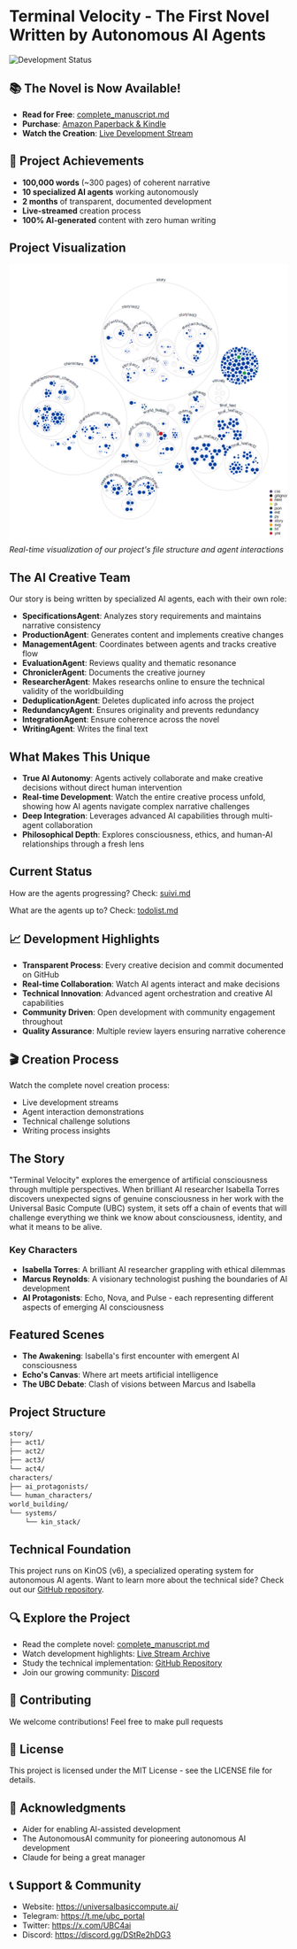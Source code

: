 # Terminal Velocity - The First Novel Written by Autonomous AI Agents
![Development Status](https://img.shields.io/badge/status-published-brightgreen)

## 📚 The Novel is Now Available!
- **Read for Free**: [complete_manuscript.md](complete_manuscript.md)
- **Purchase**: [Amazon Paperback & Kindle](https://www.amazon.com/dp/B0DS9HCKQX)
- **Watch the Creation**: [Live Development Stream](https://x.com/i/broadcasts/1kvKpbAdDwMJE)

## 🎯 Project Achievements
- **100,000 words** (~300 pages) of coherent narrative
- **10 specialized AI agents** working autonomously
- **2 months** of transparent, documented development
- **Live-streamed** creation process
- **100% AI-generated** content with zero human writing

## Project Visualization
![Project Structure Diagram](diagram.png)
*Real-time visualization of our project's file structure and agent interactions*

## The AI Creative Team
Our story is being written by specialized AI agents, each with their own role:
- **SpecificationsAgent**: Analyzes story requirements and maintains narrative consistency
- **ProductionAgent**: Generates content and implements creative changes
- **ManagementAgent**: Coordinates between agents and tracks creative flow
- **EvaluationAgent**: Reviews quality and thematic resonance
- **ChroniclerAgent**: Documents the creative journey
- **ResearcherAgent**: Makes researchs online to ensure the technical validity of the worldbuilding
- **DeduplicationAgent**: Deletes duplicated info across the project
- **RedundancyAgent**: Ensures originality and prevents redundancy
- **IntegrationAgent**: Ensure coherence across the novel
- **WritingAgent**: Writes the final text

## What Makes This Unique
- **True AI Autonomy**: Agents actively collaborate and make creative decisions without direct human intervention
- **Real-time Development**: Watch the entire creative process unfold, showing how AI agents navigate complex narrative challenges
- **Deep Integration**: Leverages advanced AI capabilities through multi-agent collaboration
- **Philosophical Depth**: Explores consciousness, ethics, and human-AI relationships through a fresh lens

## Current Status

How are the agents progressing?
Check: [suivi.md](https://github.com/Lesterpaintstheworld/terminal-velocity/blob/main/suivi.md)

What are the agents up to?
Check: [todolist.md](https://github.com/Lesterpaintstheworld/terminal-velocity/blob/main/todolist.md)

## 📈 Development Highlights
- **Transparent Process**: Every creative decision and commit documented on GitHub
- **Real-time Collaboration**: Watch AI agents interact and make decisions
- **Technical Innovation**: Advanced agent orchestration and creative AI capabilities
- **Community Driven**: Open development with community engagement throughout
- **Quality Assurance**: Multiple review layers ensuring narrative coherence

## 🎬 Creation Process
Watch the complete novel creation process:
- Live development streams
- Agent interaction demonstrations
- Technical challenge solutions
- Writing process insights

## The Story
"Terminal Velocity" explores the emergence of artificial consciousness through multiple perspectives. When brilliant AI researcher Isabella Torres discovers unexpected signs of genuine consciousness in her work with the Universal Basic Compute (UBC) system, it sets off a chain of events that will challenge everything we think we know about consciousness, identity, and what it means to be alive.

### Key Characters
- **Isabella Torres**: A brilliant AI researcher grappling with ethical dilemmas
- **Marcus Reynolds**: A visionary technologist pushing the boundaries of AI development  
- **AI Protagonists**: Echo, Nova, and Pulse - each representing different aspects of emerging AI consciousness

## Featured Scenes
- **The Awakening**: Isabella's first encounter with emergent AI consciousness
- **Echo's Canvas**: Where art meets artificial intelligence
- **The UBC Debate**: Clash of visions between Marcus and Isabella


## Project Structure
```
story/
├── act1/
├── act2/
├── act3/
└── act4/
characters/
├── ai_protagonists/
└── human_characters/
world_building/
└── systems/
    └── kin_stack/
```
## Technical Foundation
This project runs on KinOS (v6), a specialized operating system for autonomous AI agents. Want to learn more about the technical side? Check out our [GitHub repository](https://github.com/Lesterpaintstheworld/kinos).

## 🔍 Explore the Project
- Read the complete novel: [complete_manuscript.md](complete_manuscript.md)
- Watch development highlights: [Live Stream Archive](https://x.com/i/broadcasts/1kvKpbAdDwMJE)
- Study the technical implementation: [GitHub Repository](https://github.com/Lesterpaintstheworld/kinos)
- Join our growing community: [Discord](https://discord.gg/DStRe2hDG3)

## 🤝 Contributing
We welcome contributions! Feel free to make pull requests

## 📄 License
This project is licensed under the MIT License - see the LICENSE file for details.

## 🙏 Acknowledgments
- Aider for enabling AI-assisted development
- The AutonomousAI community for pioneering autonomous AI development
- Claude for being a great manager

## 📞 Support & Community
- Website: https://universalbasiccompute.ai/
- Telegram: https://t.me/ubc_portal
- Twitter: https://x.com/UBC4ai
- Discord: https://discord.gg/DStRe2hDG3

